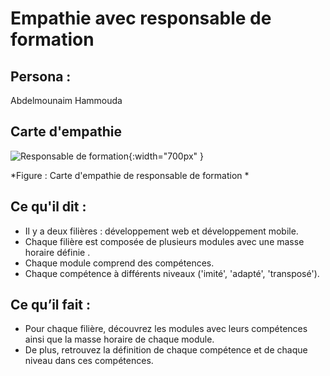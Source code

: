 # Empathie avec responsable de formation 



## Persona :

Abdelmounaim Hammouda 

## Carte d'empathie 

![Responsable de formation](./images/carte-empathie-responsable-de-formation-abdelmounaim-hammouda.png){:width="700px" }

*Figure : Carte d'empathie de responsable de formation *

<!-- note -->

## Ce qu'il dit : 

- Il y a deux filières : développement web et développement mobile.
- Chaque filière est composée de plusieurs modules avec une masse horaire définie .
- Chaque module comprend des compétences. 
- Chaque compétence à différents niveaux ('imité', 'adapté', 'transposé').

## Ce qu’il fait :

- Pour chaque filière, découvrez les modules avec leurs compétences ainsi que la masse horaire de chaque module.
- De plus, retrouvez la définition de chaque compétence et de chaque niveau dans ces compétences.
